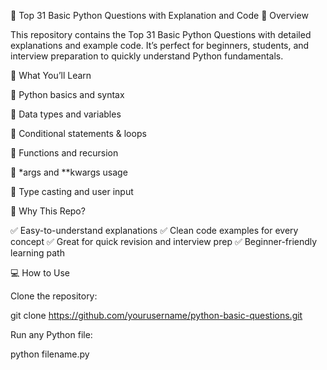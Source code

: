 🐍 Top 31 Basic Python Questions with Explanation and Code
📘 Overview

This repository contains the Top 31 Basic Python Questions with detailed explanations and example code.
It’s perfect for beginners, students, and interview preparation to quickly understand Python fundamentals.

🧩 What You’ll Learn

🔹 Python basics and syntax

🔹 Data types and variables

🔹 Conditional statements & loops

🔹 Functions and recursion

🔹 *args and **kwargs usage

🔹 Type casting and user input

🧠 Why This Repo?

✅ Easy-to-understand explanations
✅ Clean code examples for every concept
✅ Great for quick revision and interview prep
✅ Beginner-friendly learning path

💻 How to Use

Clone the repository:

git clone https://github.com/yourusername/python-basic-questions.git


Run any Python file:

python filename.py
